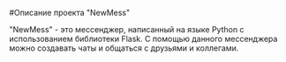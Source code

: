 #Описание проекта "NewMess"

"NewMess" - это мессенджер, написанный на языке Python с использованием библиотеки Flask. С помощью данного мессенджера можно создавать чаты и общаться с друзьями и коллегами.